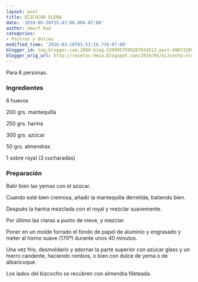 ```yaml
---
layout: post
title: BIZCOCHO ELENA
date: '2010-05-20T15:47:00.004-07:00'
author: Smurf Dad
categories:
- Postres y dulces
modified_time: '2016-03-16T01:53:16.734-07:00'
blogger_id: tag:blogger.com,1999:blog-5299957599287034512.post-4907320949689533245
blogger_orig_url: http://recetas-desa.blogspot.com/2010/05/bizcocho-elena.html
---
```


Para 6 personas.

<h3>Ingredientes</h3>

6 huevos

200 grs. mantequilla

250 grs. harina

300 grs. az&uacute;car

50 grs. almendras

1 sobre royal (3 cucharadas)

<h3>Preparaci&oacute;n</h3>

Batir bien las yemas con el az&uacute;car.

Cuando est&eacute; bien cremosa, a&ntilde;adir la mantequilla derretida, batiendo bien.

Despu&eacute;s la harina mezclada con el royal y mezclar suavemente.

Por &uacute;ltimo las claras a punto de nieve, y mezclar.

Poner en un molde forrado el fondo de papel de aluminio y engrasado y meter al horno suave (170&ordm;) durante unos 40 minutos.

Una vez fr&iacute;o, desmoldarlo y adornar la parte superior con az&uacute;car glass y un hierro candente, haciendo rombos, o bien con dulce de yema o de albaricoque.

Los lados del bizcocho se recubren con almendra fileteada.

